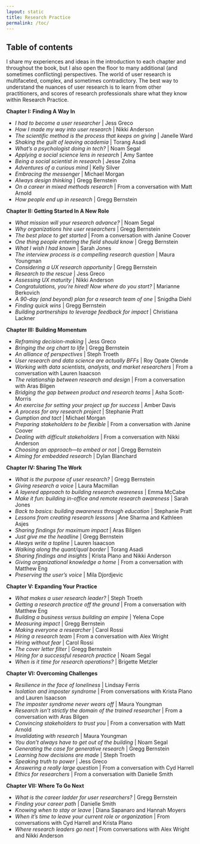 ```yaml
---
layout: static
title: Research Practice
permalink: /toc/
---
```

## Table of contents

I share my experiences and ideas in the introduction to each chapter and throughout the book, but I also open the floor to many additional (and sometimes conflicting) perspectives. The world of user research is multifaceted, complex, and sometimes contradictory. The best way to understand the nuances of user research is to learn from other practitioners, and scores of research professionals share what they know within Research Practice.

**Chapter I: Finding A Way In**

* *I had to become a user researcher* &#124; Jess Greco
* *How I made my way into user research* &#124; Nikki Anderson
* *The scientific method is the process that keeps on giving* &#124; Janelle Ward
* *Shaking the guilt of leaving academia* &#124; Torang Asadi
* *What’s a psychologist doing in tech?* &#124; Noam Segal
* *Applying a social science lens in research* &#124; Amy Santee
* *Being a social scientist in research* &#124; Jesse Zolna
* *Adventures of a curious mind* &#124; Kelly Silver
* *Embracing the messenger* &#124; Michael Morgan
* *Always design thinking* &#124; Gregg Bernstein
* *On a career in mixed methods research* &#124; From a conversation with Matt Arnold
* *How people end up in research* &#124; Gregg Bernstein

**Chapter II: Getting Started In A New Role**

* *What mission will your research advance?* &#124; Noam Segal
* *Why organizations hire user researchers* &#124; Gregg Bernstein
* *The best place to get started* &#124; From a conversation with Janine Coover
* *One thing people entering the field should know* &#124; Gregg Bernstein
* *What I wish I had known* &#124; Sarah Jones
* *The interview process is a compelling research question* &#124; Maura Youngman
* *Considering a UX research opportunity* &#124; Gregg Bernstein
* *Research to the rescue* &#124; Jess Greco
* *Assessing UX maturity* &#124; Nikki Anderson
* *Congratulations, you’re hired! Now where do you start?* &#124; Marianne Berkovich
* *A 90-day (and beyond) plan for a research team of one* &#124; Snigdha Diehl
* *Finding quick wins* &#124; Gregg Bernstein
* *Building partnerships to leverage feedback for impact* &#124; Christiana Lackner

**Chapter III: Building Momentum**

* *Reframing decision-making* &#124; Jess Greco
* *Bringing the org chart to life* &#124; Gregg Bernstein
* *An alliance of perspectives* &#124; Steph Troeth
* *User research and data science are actually BFFs* &#124; Roy Opate Olende
* *Working with data scientists, analysts, and market researchers* &#124; From a conversation with Lauren Isaacson
* *The relationship between research and design* &#124; From a conversation with Aras Bilgen
* *Bridging the gap between product and research teams* &#124; Asha Scott-Morris
* *An exercise for setting your project up for success* &#124; Amber Davis
* *A process for any research project* &#124; Stephanie Pratt
* *Gumption and tact* &#124; Michael Morgan
* *Preparing stakeholders to be flexible* &#124; From a conversation with Janine Coover
* *Dealing with difficult stakeholders* &#124; From a conversation with Nikki Anderson
* *Choosing an approach—to embed or not* &#124; Gregg Bernstein
* *Aiming for embedded research* &#124; Dylan Blanchard

**Chapter IV: Sharing The Work**

* *What is the purpose of user research?* &#124; Gregg Bernstein
* *Giving research a voice* &#124; Laura Macmillan
* *A layered approach to building research awareness* &#124; Emma McCabe
* *Make it fun: building in-office and remote research awareness* &#124; Sarah Jones
* *Back to basics: building awareness through education* &#124; Stephanie Pratt
* *Lessons from creating research lessons* &#124; Ane Sharma and Kathleen Asjes
* *Sharing findings for maximum impact* &#124; Aras Bilgen
* *Just give me the headline* &#124; Gregg Bernstein
* *Always write a topline* &#124; Lauren Isaacson
* *Walking along the quant/qual border* &#124; Torang Asadi
* *Sharing findings and insights* &#124; Krista Plano and Nikki Anderson
* *Giving organizational knowledge a home* &#124; From a conversation with Matthew Eng
* *Preserving the user’s voice* &#124; Mila Djordjevic

**Chapter V: Expanding Your Practice**

* *What makes a user research leader?* &#124; Steph Troeth
* *Getting a research practice off the ground* &#124; From a conversation with Matthew Eng
* *Building a business versus building an empire* &#124; Yelena Cope
* *Measuring impact* &#124; Gregg Bernstein
* *Making everyone a researcher* &#124; Carol Rossi
* *Hiring a research team* &#124; From a conversation with Alex Wright
* *Hiring without fear* &#124; Carol Rossi
* *The cover letter filter* &#124; Gregg Bernstein
* *Hiring for a successful research practice* &#124; Noam Segal
* *When is it time for research operations?* &#124; Brigette Metzler

**Chapter VI: Overcoming Challenges**

* *Resilience in the face of loneliness* &#124; Lindsay Ferris
* *Isolation and imposter syndrome* &#124; From conversations with Krista Plano and Lauren Isaacson
* *The imposter syndrome never wears off* &#124; Maura Youngman
* *Research isn’t strictly the domain of the trained researcher* &#124; From a conversation with Aras Bilgen
* *Convincing stakeholders to trust you* &#124; From a conversation with Matt Arnold
* *Invalidating with research* &#124; Maura Youngman
* *You don’t always have to get out of the building* &#124; Noam Segal
* *Generating the case for generative research* &#124; Gregg Bernstein
* *Learning how decisions are made* &#124; Steph Troeth
* *Speaking truth to power* &#124; Jess Greco
* *Answering a really large question* &#124; From a conversation with Cyd Harrell
* *Ethics for researchers* &#124; From a conversation with Danielle Smith

**Chapter VII: Where To Go Next**

* *What is the career ladder for user researchers?* &#124; Gregg Bernstein
* *Finding your career path* &#124; Danielle Smith
* *Knowing when to stay or leave* &#124; Diana Sapanaro and Hannah Moyers
* *When it’s time to leave your current role or organization* &#124; From conversations with Cyd Harrell and Krista Plano
* *Where research leaders go next* &#124; From conversations with Alex Wright and Nikki Anderson

